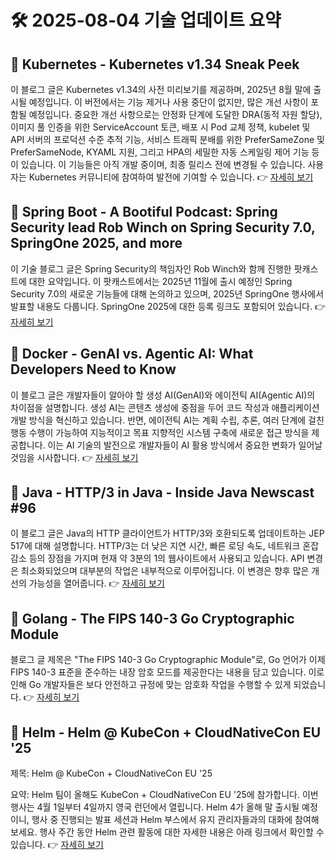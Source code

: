 # 🛠️ 2025-08-04 기술 업데이트 요약

## 🔹 Kubernetes - Kubernetes v1.34 Sneak Peek
이 블로그 글은 Kubernetes v1.34의 사전 미리보기를 제공하며, 2025년 8월 말에 출시될 예정입니다. 이 버전에서는 기능 제거나 사용 중단이 없지만, 많은 개선 사항이 포함될 예정입니다. 중요한 개선 사항으로는 안정화 단계에 도달한 DRA(동적 자원 할당), 이미지 풀 인증을 위한 ServiceAccount 토큰, 배포 시 Pod 교체 정책, kubelet 및 API 서버의 프로덕션 수준 추적 기능, 서비스 트래픽 분배를 위한 PreferSameZone 및 PreferSameNode, KYAML 지원, 그리고 HPA의 세밀한 자동 스케일링 제어 기능 등이 있습니다. 이 기능들은 아직 개발 중이며, 최종 릴리스 전에 변경될 수 있습니다. 사용자는 Kubernetes 커뮤니티에 참여하여 발전에 기여할 수 있습니다.
👉 [자세히 보기](https://kubernetes.io/blog/2025/07/28/kubernetes-v1-34-sneak-peek/)

## 🔹 Spring Boot - A Bootiful Podcast: Spring Security lead Rob Winch on Spring Security 7.0, SpringOne 2025, and more
이 기술 블로그 글은 Spring Security의 책임자인 Rob Winch와 함께 진행한 팟캐스트에 대한 요약입니다. 이 팟캐스트에서는 2025년 11월에 출시 예정인 Spring Security 7.0의 새로운 기능들에 대해 논의하고 있으며, 2025년 SpringOne 행사에서 발표할 내용도 다룹니다. SpringOne 2025에 대한 등록 링크도 포함되어 있습니다.
👉 [자세히 보기](https://spring.io/blog/2025/07/31/a-bootiful-podcast-rob-winch)

## 🔹 Docker - GenAI vs. Agentic AI: What Developers Need to Know
이 블로그 글은 개발자들이 알아야 할 생성 AI(GenAI)와 에이전틱 AI(Agentic AI)의 차이점을 설명합니다. 생성 AI는 콘텐츠 생성에 중점을 두어 코드 작성과 애플리케이션 개발 방식을 혁신하고 있습니다. 반면, 에이전틱 AI는 계획 수립, 추론, 여러 단계에 걸친 행동 수행이 가능하여 지능적이고 목표 지향적인 시스템 구축에 새로운 접근 방식을 제공합니다. 이는 AI 기술의 발전으로 개발자들이 AI 활용 방식에서 중요한 변화가 일어날 것임을 시사합니다.
👉 [자세히 보기](https://www.docker.com/blog/genai-vs-agentic-ai/)

## 🔹 Java - HTTP/3 in Java - Inside Java Newscast #96
이 블로그 글은 Java의 HTTP 클라이언트가 HTTP/3와 호환되도록 업데이트하는 JEP 517에 대해 설명합니다. HTTP/3는 더 낮은 지연 시간, 빠른 로딩 속도, 네트워크 혼잡 감소 등의 장점을 가지며 현재 약 3분의 1의 웹사이트에서 사용되고 있습니다. API 변경은 최소화되었으며 대부분의 작업은 내부적으로 이루어집니다. 이 변경은 향후 많은 개선의 가능성을 열어줍니다.
👉 [자세히 보기](https://inside.java/2025/07/31/newscast-96/)

## 🔹 Golang - The FIPS 140-3 Go Cryptographic Module
블로그 글 제목은 "The FIPS 140-3 Go Cryptographic Module"로, Go 언어가 이제 FIPS 140-3 표준을 준수하는 내장 암호 모드를 제공한다는 내용을 담고 있습니다. 이로 인해 Go 개발자들은 보다 안전하고 규정에 맞는 암호화 작업을 수행할 수 있게 되었습니다.
👉 [자세히 보기](https://go.dev/blog/fips140)

## 🔹 Helm - Helm @ KubeCon + CloudNativeCon EU '25
제목: Helm @ KubeCon + CloudNativeCon EU '25

요약: Helm 팀이 올해도 KubeCon + CloudNativeCon EU '25에 참가합니다. 이번 행사는 4월 1일부터 4일까지 영국 런던에서 열립니다. Helm 4가 올해 말 출시될 예정이니, 행사 중 진행되는 발표 세션과 Helm 부스에서 유지 관리자들과의 대화에 참여해 보세요. 행사 주간 동안 Helm 관련 활동에 대한 자세한 내용은 아래 링크에서 확인할 수 있습니다.
👉 [자세히 보기](https://helm.sh/blog/helm-at-kubecon-eu-25/)

